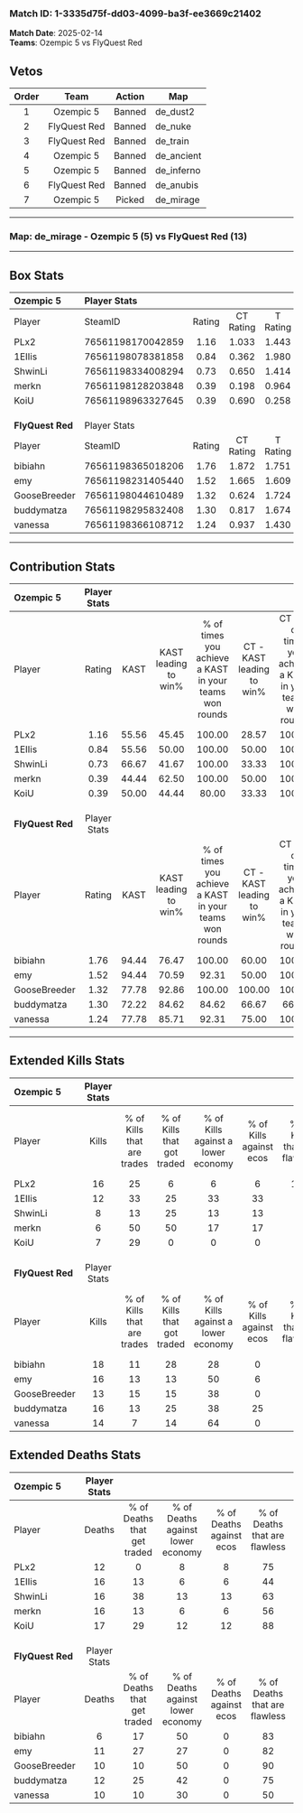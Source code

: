 ### Match ID: 1-3335d75f-dd03-4099-ba3f-ee3669c21402  
**Match Date**: 2025-02-14  
**Teams**: Ozempic 5 vs FlyQuest Red  

## Vetos  

| Order | Team | Action | Map |
| :---: | :--: | :----: | --- |
| 1 | Ozempic 5 | Banned | de_dust2 |
| 2 | FlyQuest Red | Banned | de_nuke |
| 3 | FlyQuest Red | Banned | de_train |
| 4 | Ozempic 5 | Banned | de_ancient |
| 5 | Ozempic 5 | Banned | de_inferno |
| 6 | FlyQuest Red | Banned | de_anubis |
| 7 | Ozempic 5 | Picked | de_mirage |

---  

### **Map**: de_mirage - Ozempic 5 (5) vs FlyQuest Red (13)  
---  

## Box Stats  

| **Ozempic 5**    | Player Stats      |        |           |          |       |      |       |         |        |      |     |
| :- | :- | :-: | :-: | :-: | :-: | :-: | :-: | :-: | :-: | :-: | :-: |
| Player           | SteamID           | Rating | CT Rating | T Rating | KAST  | ADR  | Kills | Assists | Deaths | K/D  | HS% |
| PLx2             | 76561198170042859 |  1.16  |   1.033   |  1.443   | 55.56 | 80.2 |  16   |    4    |   12   | 1.33 | 43  |
| 1EIIis           | 76561198078381858 |  0.84  |   0.362   |  1.980   | 55.56 | 79.7 |  12   |    3    |   16   | 0.75 | 66  |
| ShwinLi          | 76561198334008294 |  0.73  |   0.650   |  1.414   | 66.67 | 71.8 |   8   |    7    |   16   | 0.50 | 50  |
| merkn            | 76561198128203848 |  0.39  |   0.198   |  0.964   | 44.44 | 54.8 |   6   |    2    |   16   | 0.38 | 66  |
| KoiU             | 76561198963327645 |  0.39  |   0.690   |  0.258   | 50.00 | 36.9 |   7   |    3    |   17   | 0.41 | 71  |
|                  |                   |        |           |          |       |      |       |         |        |      |     |
|                  |                   |        |           |          |       |      |       |         |        |      |     |
|                  |                   |        |           |          |       |      |       |         |        |      |     |
| **FlyQuest Red** | Player Stats      |        |           |          |       |      |       |         |        |      |     |
| Player           | SteamID           | Rating | CT Rating | T Rating | KAST  | ADR  | Kills | Assists | Deaths | K/D  | HS% |
| bibiahn          | 76561198365018206 |  1.76  |   1.872   |  1.751   | 94.44 | 90.7 |  18   |    5    |   6    | 3.00 | 55  |
| emy              | 76561198231405440 |  1.52  |   1.665   |  1.609   | 94.44 | 96.2 |  16   |    3    |   11   | 1.45 | 37  |
| GooseBreeder     | 76561198044610489 |  1.32  |   0.624   |  1.724   | 77.78 | 96.6 |  13   |   10    |   10   | 1.30 | 38  |
| buddymatza       | 76561198295832408 |  1.30  |   0.817   |  1.674   | 72.22 | 84.4 |  16   |    5    |   12   | 1.33 | 62  |
| vanessa          | 76561198366108712 |  1.24  |   0.937   |  1.430   | 77.78 | 70.3 |  14   |    1    |   10   | 1.40 | 57  |
---  

## Contribution Stats  

| **Ozempic 5**    | Player Stats |       |                      |                                                        |                           |                                                             |                          |                                                            |
| :- | :-: | :-: | :-: | :-: | :-: | :-: | :-: | :-: |
| Player           |    Rating    | KAST  | KAST leading to win% | % of times you achieve a KAST in your teams won rounds | CT - KAST leading to win% | CT - % of times you achieve a KAST in your teams won rounds | T - KAST leading to win% | T - % of times you achieve a KAST in your teams won rounds |
| PLx2             |     1.16     | 55.56 |        45.45         |                         100.00                         |           28.57           |                           100.00                            |          75.00           |                           100.00                           |
| 1EIIis           |     0.84     | 55.56 |        50.00         |                         100.00                         |           50.00           |                           100.00                            |          50.00           |                           100.00                           |
| ShwinLi          |     0.73     | 66.67 |        41.67         |                         100.00                         |           33.33           |                           100.00                            |          50.00           |                           100.00                           |
| merkn            |     0.39     | 44.44 |        62.50         |                         100.00                         |           50.00           |                           100.00                            |          75.00           |                           100.00                           |
| KoiU             |     0.39     | 50.00 |        44.44         |                         80.00                          |           33.33           |                           100.00                            |          66.67           |                           66.67                            |
|                  |              |       |                      |                                                        |                           |                                                             |                          |                                                            |
|                  |              |       |                      |                                                        |                           |                                                             |                          |                                                            |
|                  |              |       |                      |                                                        |                           |                                                             |                          |                                                            |
| **FlyQuest Red** | Player Stats |       |                      |                                                        |                           |                                                             |                          |                                                            |
| Player           |    Rating    | KAST  | KAST leading to win% | % of times you achieve a KAST in your teams won rounds | CT - KAST leading to win% | CT - % of times you achieve a KAST in your teams won rounds | T - KAST leading to win% | T - % of times you achieve a KAST in your teams won rounds |
| bibiahn          |     1.76     | 94.44 |        76.47         |                         100.00                         |           60.00           |                           100.00                            |          83.33           |                           100.00                           |
| emy              |     1.52     | 94.44 |        70.59         |                         92.31                          |           50.00           |                           100.00                            |          81.82           |                           90.00                            |
| GooseBreeder     |     1.32     | 77.78 |        92.86         |                         100.00                         |          100.00           |                           100.00                            |          90.91           |                           100.00                           |
| buddymatza       |     1.30     | 72.22 |        84.62         |                         84.62                          |           66.67           |                            66.67                            |          90.00           |                           90.00                            |
| vanessa          |     1.24     | 77.78 |        85.71         |                         92.31                          |           75.00           |                           100.00                            |          90.00           |                           90.00                            |
---  

## Extended Kills Stats  

| **Ozempic 5**    | Player Stats |                            |                            |                                    |                         |                              |                                 |                                       |                    |           |
| :- | :-: | :-: | :-: | :-: | :-: | :-: | :-: | :-: | :-: | :-: |
| Player           |    Kills     | % of Kills that are trades | % of Kills that got traded | % of Kills against a lower economy | % of Kills against ecos | % of Kills that are flawless | % of Kills that are close duels | % of Kills that are assisted by flash | Pistol Round Kills | AWP Kills |
| PLx2             |      16      |             25             |             6              |                 6                  |            6            |             100              |                0                |                   0                   |         4          |     3     |
| 1EIIis           |      12      |             33             |             25             |                 33                 |           33            |              75              |                0                |                   8                   |         0          |     3     |
| ShwinLi          |      8       |             13             |             25             |                 13                 |           13            |              75              |               13                |                   0                   |         0          |     1     |
| merkn            |      6       |             50             |             50             |                 17                 |           17            |              50              |               17                |                   0                   |         0          |     1     |
| KoiU             |      7       |             29             |             0              |                 0                  |            0            |              43              |                0                |                   0                   |         0          |     0     |
|                  |              |                            |                            |                                    |                         |                              |                                 |                                       |                    |           |
|                  |              |                            |                            |                                    |                         |                              |                                 |                                       |                    |           |
|                  |              |                            |                            |                                    |                         |                              |                                 |                                       |                    |           |
| **FlyQuest Red** | Player Stats |                            |                            |                                    |                         |                              |                                 |                                       |                    |           |
| Player           |    Kills     | % of Kills that are trades | % of Kills that got traded | % of Kills against a lower economy | % of Kills against ecos | % of Kills that are flawless | % of Kills that are close duels | % of Kills that are assisted by flash | Pistol Round Kills | AWP Kills |
| bibiahn          |      18      |             11             |             28             |                 28                 |            0            |              72              |               11                |                   6                   |         0          |     3     |
| emy              |      16      |             13             |             13             |                 50                 |            6            |              56              |               19                |                   0                   |         7          |     2     |
| GooseBreeder     |      13      |             15             |             15             |                 38                 |            0            |              62              |                0                |                   0                   |         0          |     1     |
| buddymatza       |      16      |             13             |             25             |                 38                 |           25            |              56              |                6                |                   0                   |         0          |     2     |
| vanessa          |      14      |             7              |             14             |                 64                 |            0            |              71              |                7                |                   7                   |         0          |     1     |
## Extended Deaths Stats  

| **Ozempic 5**    | Player Stats |                             |                                   |                          |                               |                            |                           |               |
| :- | :-: | :-: | :-: | :-: | :-: | :-: | :-: | :-: |
| Player           |    Deaths    | % of Deaths that get traded | % of Deaths against lower economy | % of Deaths against ecos | % of Deaths that are flawless | % of Deaths that are close | % of Deaths while blinded | Deaths to AWP |
| PLx2             |      12      |              0              |                 8                 |            8             |              75               |             17             |             0             |       1       |
| 1EIIis           |      16      |             13              |                 6                 |            6             |              44               |             13             |             0             |       2       |
| ShwinLi          |      16      |             38              |                13                 |            13            |              63               |             13             |             6             |       1       |
| merkn            |      16      |             13              |                 6                 |            6             |              56               |             0              |             6             |       0       |
| KoiU             |      17      |             29              |                12                 |            12            |              88               |             6              |             0             |       3       |
|                  |              |                             |                                   |                          |                               |                            |                           |               |
|                  |              |                             |                                   |                          |                               |                            |                           |               |
|                  |              |                             |                                   |                          |                               |                            |                           |               |
| **FlyQuest Red** | Player Stats |                             |                                   |                          |                               |                            |                           |               |
| Player           |    Deaths    | % of Deaths that get traded | % of Deaths against lower economy | % of Deaths against ecos | % of Deaths that are flawless | % of Deaths that are close | % of Deaths while blinded | Deaths to AWP |
| bibiahn          |      6       |             17              |                50                 |            0             |              83               |             0              |             0             |       0       |
| emy              |      11      |             27              |                27                 |            0             |              82               |             9              |             0             |       1       |
| GooseBreeder     |      10      |             10              |                50                 |            0             |              90               |             0              |            10             |       1       |
| buddymatza       |      12      |             25              |                42                 |            0             |              75               |             0              |             0             |       1       |
| vanessa          |      10      |             10              |                30                 |            0             |              50               |             10             |             0             |       1       |

